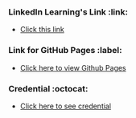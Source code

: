 <h3> LinkedIn Learning's Link :link:</h3>

  - [Click this link](https://www.linkedin.com/learning-login/share?forceAccount=false&redirect=https%3A%2F%2Fwww.linkedin.com%2Flearning%2Fcss-essential-training-3%3Ftrk%3Dshare_ent_url%26shareId%3D2LGO8BVXQBizQWKtcpyCVQ%253D%253D)

<h3> Link for GitHub Pages :label:</h3>

  - [Click here to view Github Pages](https://meewai.github.io/LinkedInLearning_CSS-Essential-Training/)

<h3>Credential :octocat:</h3>

  - [Click here to see credential](https://meewai.github.io/LinkedInLearning_CSS-Essential-Training/LinkedIn_Learning_Certificate/LinkedIn_Learning_CSS.pdf)
